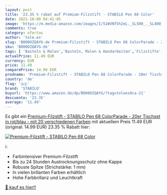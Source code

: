 ```yaml
---
layout: post
title: '23.35 % rabat auf Premium-Filzstift - STABILO Pen 68 Color'
date: 2021-10-08 04:41:05
image: 'https://m.media-amazon.com/images/I/51WVNf5h2eL._SL500_._SL400_.jpg'
comments: true
category: ofertas
author: 'tole.es'
slug: 'B000OZQAYG-de Premium-Filzstift - STABILO Pen 68 ColorParade - 20er...'
sku: 'B000OZQAYG-de'
tags: [ 'Basteln & Malen','Basteln, Malen & Handarbeiten','Filzstifte','Küche, Haushalt & Wohnen','Mal- & Zeichenzubehör für Kinder','Marker & Filzstifte','Spielzeug','Zeichenwerkzeuge','Zeichnen','stabilo', ]
actualPrice: 11.49 EUR
currency: EUR
price: 11.49
comparePrice: 14.99 EUR
prodname: 'Premium-Filzstift - STABILO Pen 68 ColorParade - 20er Tischset in rot/blau - mit 20 verschiedenen Farben'
country: 'de'
flag: '🇩🇪'
brand: 'STABILO'
buyurl: 'https://www.amazon.de/dp/B000OZQAYG/?tag=tolees0ca-21'
descuento: '23.35'
average: '11.49'
---
```


Es gibt ein [Premium-Filzstift - STABILO Pen 68 ColorParade - 20er Tischset in rot/blau - mit 20 verschiedenen Farben](https://www.amazon.de/dp/B000OZQAYG/?tag=tolees0ca-21) mit aktuellem Preis 11.49 EUR (original: 14.99 EUR) 23.35 % Rabatt hier:

[![Premium-Filzstift - STABILO Pen 68 Color](https://m.media-amazon.com/images/I/51WVNf5h2eL._SL500_._SL400_.jpg)](https://www.amazon.de/dp/B000OZQAYG/?tag=tolees0ca-21)

ℹ️:

- Farbintensiver Premium-Filzstift
- Bis zu 24 Stunden Austrocknungsschutz ohne Kappe
- Robuste Spitze (Strichstärke: 1 mm)
- In vielen brillanten Farben erhältlich
- Hohe Farbbrillanz und Leuchtkraft

[🛒 kauf es hier!!](https://www.amazon.de/dp/B000OZQAYG/?tag=tolees0ca-21)
